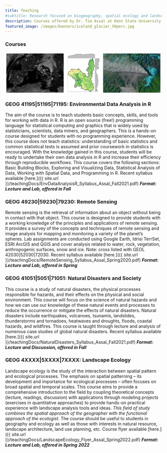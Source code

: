 ```yaml
---
title: Teaching
#subtitle: Research focused on biogeography, spatial ecology and landscape change at Kent State University
description: Courses offered by Dr. Tim Assal at Kent State University; R, Environmental Data Analysis, Remote Sensing, Natural Disasters and Society
featured_image: /images/banners/iceland_glacier_50perc.jpg
---
```


### Courses

![RS & DataViz](images/teaching_header_images.jpg "title-1") 

### GEOG 41195|51195|71195: Environmental Data Analysis in R

The aim of the course is to teach students basic concepts, skills, and tools for working with data in R. R is an open source (free!) programming language for statistical computing and graphics that is widely used by statisticians, scientists, data miners, and geographers. This is a hands-on course designed for students with no programming experience. However, this course does not teach statistics: understanding of basic statistics and common statistical tests is assumed and prior coursework in statistics is encouraged. With the knowledge gained in this course, students will be ready to undertake their own data analysis in R and increase their efficiency through reproducible workflows. This course covers the following sections: Basic Building Blocks, Exploring and Visualizing Data, Statistical Analysis of Data, Working with Spatial Data, and Programming in R. Recent syllabus available [here.]({{ site.url }}/teachingDocs/EnvDataAnalysisR_Syllabus_Assal_Fall2021.pdf)  ***Format: Lecture and Lab, offered in Fall*** 

### GEOG 49230|59230|79230: Remote Sensing

Remote sensing is the retrieval of information about an object without being in contact with that object. This course is designed to provide students with a working knowledge of the principles and applications of remote sensing. It provides a survey of the concepts and techniques of remote sensing and image analysis for mapping and monitoring a variety of the planet’s spheres. Lab assignments are conducted using Google Earth, Idrisi TerrSet, ESRI ArcGIS and QGIS and cover analysis related to water, rock, vegetation, anthropogenic surfaces, snow and ice. Note: cross listed with GEOL 42030|52030|72030. Recent syllabus available [here.]({{ site.url }}/teachingDocs/RemoteSensing_Syllabus_Assal_Spring2020.pdf) ***Format: Lecture and Lab, offered in Spring***

### GEOG 41051|5051|71051: Natural Disasters and Society

This course is a study of natural disasters, the physical processes responsible for hazards, and their effects on the physical and social environment. This course will focus on the science of natural hazards and how we can use our knowledge of these natural events and processes to reduce the occurrence or mitigate the effects of natural disasters. Natural disasters include earthquakes, volcanoes, tsunamis, landslides, thunderstorms and tornadoes, heatwaves and droughts, floods, coastal hazards, and wildfires. This course is taught through lecture and analysis of numerous case studies of global natural disasters. Recent syllabus available [here.]({{ site.url }}/teachingDocs/NaturalDisasters_Syllabus_Assal_Fall2021.pdf) ***Format: Lecture and Discussion, offered in Fall***

### GEOG 4XXXX|5XXXX|7XXXX: Landscape Ecology 

Landscape ecology is the study of the interaction between spatial pattern and ecological processes. The emphasis on spatial patterning – its development and importance for ecological processes – often focuses on broad spatial and temporal scales. This course aims to provide a comprehensive introduction to the field by coupling theoretical concepts (lecture, readings, discussion) with applications through modeling projects (exercises in quantitative approaches) to provide hands-on practical experience with landscape analysis tools and ideas. *This field of study combines the spatial approach of the geographer with the functional approach of the ecologist.* The course should be useful to students in geography and ecology as well as those with interests in natural resource, landscape architecture, land use planning, etc. Course flyer available [here.]({{ site.url }}/teachingDocs/LandscapeEcology_Flyer_Assal_Spring2022.pdf) ***Format: Lecture and Lab, offered in Spring 2022***
